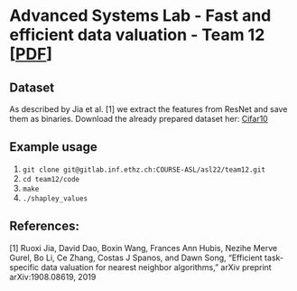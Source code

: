 # Advanced Systems Lab - Fast and efficient data valuation - Team 12 [[PDF](https://gitlab.inf.ethz.ch/COURSE-ASL/asl22/team12/-/tree/master/12_report.pdf)]

## Dataset
As described by Jia et al. [1] we extract the features from ResNet and save them as binaries. Download the already prepared dataset her:
[Cifar10](https://polybox.ethz.ch/index.php/s/flCES6dSsSL7LKD)

## Example usage
1. ```git clone git@gitlab.inf.ethz.ch:COURSE-ASL/asl22/team12.git```
2. ```cd team12/code```
3. ```make```
4. ```./shapley_values```

## References:
[1] Ruoxi Jia, David Dao, Boxin Wang, Frances Ann Hubis, Nezihe Merve Gurel, Bo Li, Ce Zhang, Costas J Spanos, and Dawn Song, “Efficient task-specific data valuation for nearest neighbor algorithms,” arXiv preprint arXiv:1908.08619, 2019

